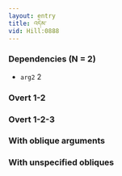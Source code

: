 ```yaml
---
layout: entry
title: འདེམ་
vid: Hill:0888
---
```

### Dependencies (N = 2)
* `arg2` 2


### Overt 1-2


### Overt 1-2-3


### With oblique arguments


### With unspecified obliques
